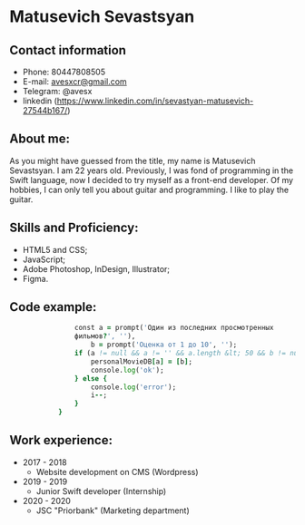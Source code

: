 # Matusevich Sevastsyan
## Contact information
* Phone: 80447808505
* E-mail: avesxcr@gmail.com
* Telegram: @avesx
* linkedin (https://www.linkedin.com/in/sevastyan-matusevich-27544b167/)
## About me:
As you might have guessed from the title, my name is Matusevich Sevastsyan. I am 22 years old. Previously, I was fond of programming in the Swift language, now I decided to try myself as a front-end developer. Of my hobbies, I can only tell you about guitar and programming. I like to play the guitar.
## Skills and Proficiency:
* HTML5 and CSS;
* JavaScript;
* Adobe Photoshop, InDesign, Illustrator;
* Figma.
## Code example:
```     for (let i = 0; i &lt; 1; i++) {
                const a = prompt('Один из последних просмотренных 
                фильмов?', ''),
                    b = prompt('Оценка от 1 до 10', '');
                if (a != null && a != '' && a.length &lt; 50 && b != null && b != '') {
                    personalMovieDB[a] = [b];
                    console.log('ok');
                } else {
                    console.log('error');
                    i--;
                }
            }
```
## Work experience:
* 2017 - 2018
    * Website development on CMS (Wordpress)
* 2019 - 2019
    * Junior Swift developer (Internship)
* 2020 - 2020
    * JSC "Priorbank" (Marketing department)